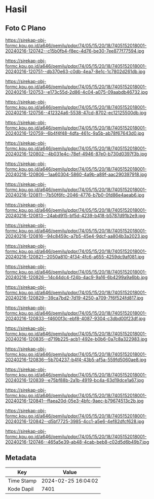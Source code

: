 # Hasil

## Foto C Plano

https://sirekap-obj-formc.kpu.go.id/a646/pemilu/pdpr/74/05/15/20/18/7405152018001-20240216-120742--c15b0fb4-f8ec-4d76-be30-7ee877f77594.jpg

https://sirekap-obj-formc.kpu.go.id/a646/pemilu/pdpr/74/05/15/20/18/7405152018001-20240216-120751--db370e63-c0db-4ea7-8e1c-1c7802d261db.jpg

https://sirekap-obj-formc.kpu.go.id/a646/pemilu/pdpr/74/05/15/20/18/7405152018001-20240216-120753--e173c55d-2d86-4c04-a075-09aabdb46732.jpg

https://sirekap-obj-formc.kpu.go.id/a646/pemilu/pdpr/74/05/15/20/18/7405152018001-20240216-120756--412324a6-5538-47cd-8702-ec12125500db.jpg

https://sirekap-obj-formc.kpu.go.id/a646/pemilu/pdpr/74/05/15/20/18/7405152018001-20240216-120759--6b4f4f48-4dfa-461c-9a5b-ab78f67643d0.jpg

https://sirekap-obj-formc.kpu.go.id/a646/pemilu/pdpr/74/05/15/20/18/7405152018001-20240216-120802--4b031e4c-78ef-4946-87e0-b730d0397f3b.jpg

https://sirekap-obj-formc.kpu.go.id/a646/pemilu/pdpr/74/05/15/20/18/7405152018001-20240216-120806--1aa60304-5860-4a9b-a89f-aac290397918.jpg

https://sirekap-obj-formc.kpu.go.id/a646/pemilu/pdpr/74/05/15/20/18/7405152018001-20240216-120811--7b50f6fc-2046-4776-b7b0-0fd86e4aeab6.jpg

https://sirekap-obj-formc.kpu.go.id/a646/pemilu/pdpr/74/05/15/20/18/7405152018001-20240216-120813--24abd915-bf5d-4239-b418-b5787d91b2e9.jpg

https://sirekap-obj-formc.kpu.go.id/a646/pemilu/pdpr/74/05/15/20/18/7405152018001-20240216-120816--94c8459c-a7b5-45e4-9dcf-aa804b3a2023.jpg

https://sirekap-obj-formc.kpu.go.id/a646/pemilu/pdpr/74/05/15/20/18/7405152018001-20240216-120821--2050a810-4f34-4fc6-a655-4259dc9af081.jpg

https://sirekap-obj-formc.kpu.go.id/a646/pemilu/pdpr/74/05/15/20/18/7405152018001-20240216-120826--14c44dc4-f24b-4ac9-9a16-6b4299a9a6bb.jpg

https://sirekap-obj-formc.kpu.go.id/a646/pemilu/pdpr/74/05/15/20/18/7405152018001-20240216-120829--39ca7bd2-7d19-4250-a709-7f6f524fd817.jpg

https://sirekap-obj-formc.kpu.go.id/a646/pemilu/pdpr/74/05/15/20/18/7405152018001-20240216-120833--f4600f3c-ebf8-4087-9304-c3dbd00f23df.jpg

https://sirekap-obj-formc.kpu.go.id/a646/pemilu/pdpr/74/05/15/20/18/7405152018001-20240216-120835--d719b225-acb1-492e-b0b6-0a7c8a322983.jpg

https://sirekap-obj-formc.kpu.go.id/a646/pemilu/pdpr/74/05/15/20/18/7405152018001-20240216-120836--5b704237-b4f4-43b5-af5a-559fd5060ae8.jpg

https://sirekap-obj-formc.kpu.go.id/a646/pemilu/pdpr/74/05/15/20/18/7405152018001-20240216-120839--e75bf88b-2a1b-4919-bc4a-63d19dce1a67.jpg

https://sirekap-obj-formc.kpu.go.id/a646/pemilu/pdpr/74/05/15/20/18/7405152018001-20240216-120841--ffaea20d-05e3-4bfc-9aec-b79674513c2b.jpg

https://sirekap-obj-formc.kpu.go.id/a646/pemilu/pdpr/74/05/15/20/18/7405152018001-20240216-120842--d5bf7725-3985-4cc1-a5e6-4ef82dfcf628.jpg

https://sirekap-obj-formc.kpu.go.id/a646/pemilu/pdpr/74/05/15/20/18/7405152018001-20240216-120746--465a5e39-ab48-4cab-beb8-c02d5d6b49b7.jpg


## Metadata

| Key        | Value               |
| ---------- | ------------------- |
| Time Stamp | 2024-02-25 16:04:02 |
| Kode Dapil | 7401                |



